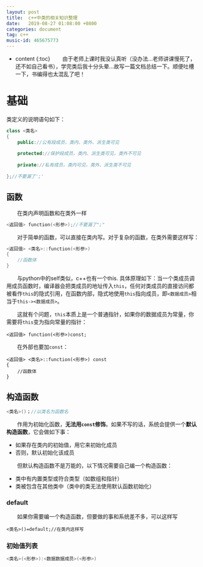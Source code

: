 ```yaml
---
layout: post
title:  c++中类的相关知识整理
date:   2019-08-27 01:08:00 +0800
categories: document
tag: c++
music-id: 465675773
---
```


* content
{:toc}
&emsp;&emsp;由于老师上课时我没认真听（没办法...老师讲课慢死了，还不如自己看书），学完类后我十分头晕...故写一篇文档总结一下。顺便吐槽一下，书编得也太混乱了吧！

# 基础

类定义的说明语句如下：

~~~c++
class <类名>
{
    public://公有段成员，类内、类外、派生类可见
    
    protected://保护段成员，类内、派生类可见，类外不可见
    
    private://私有成员，类内可见，类外、派生类不可见
    
};//不要漏了';'
~~~

## 函数

&emsp;&emsp;在类内声明函数和在类外一样

~~~c++
<返回值> function(<形参>);//不要漏了";"
~~~

&emsp;&emsp;对于简单的函数，可以直接在类内写。对于复杂的函数，在类外需要这样写：

~~~c++
<返回值> <类名>::function(<形参>)
{
    //函数体
}
~~~

&emsp;&emsp;与python中的self类似，c++也有一个this. 具体原理如下：当一个类成员调用成员函数时，编译器会把类成员的地址传入`this`，任何对类成员的直接访问都被看作`this`的隐式引用，在函数内部，隐式地使用`this`指向成员，即`<数据成员>`相当于`this-><数据成员>`。

&emsp;&emsp;这就有个问题，`this`本质上是一个普通指针，如果你的数据成员为常量，你需要将`this`变为指向常量的指针：

~~~
<返回值> function(<形参>)const;
~~~

&emsp;&emsp;在外部也要加`const`：

~~~
<返回值> <类名>::function(<形参>) const
{
    //函数体
}
~~~



## 构造函数

~~~c++
<类名>()；//以类名为函数名
~~~

&emsp;&emsp;作用为初始化函数，**无法用`const`修饰**。如果不写的话，系统会提供一个**默认构造函数**，它会做如下事：

* 如果存在类内的初始值，用它来初始化成员
* 否则，默认初始化该成员

&emsp;&emsp;但默认构造函数不是万能的，以下情况需要自己编一个构造函数：

* 类中有内置类型或符合类型（如数组和指针）
* 类被包含在其他类中（类中的类无法使用默认函数初始化）

### default

&emsp;&emsp;如果你需要编一个构造函数，但要做的事和系统差不多，可以这样写

~~~
<类名>()=default;//在类内这样写
~~~

### 初始值列表

~~~c++
<类名>(<形参>):<数据数据成员>(<形参>)
~~~

